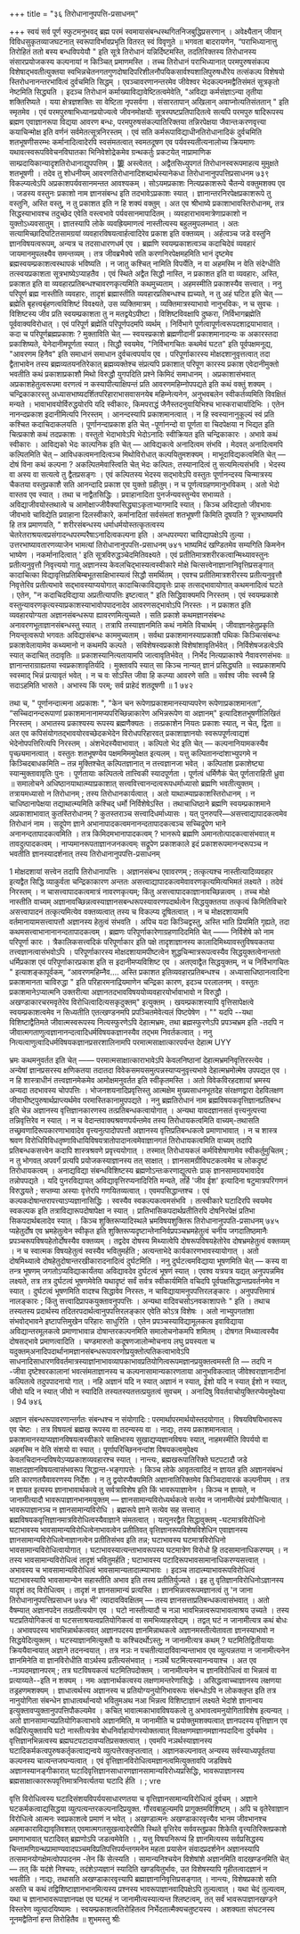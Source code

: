 +++
title = "३६ तिरोधानानुपपत्ति-प्रसाधनम्"

+++
स्वयं सर्व पूर्ण स्फुटमनुभवद् ब्रह्म परमं स्वमायासंबन्धस्थगितनिजबुद्धिप्रसरणान् । 
अवेक्ष्यैतान् जीवान् विविधसुकृतव्याजघटनात् स्वरूपाविर्भावप्रभृति वितरत् स्वं विवृणुते ॥ 
भगवता बादरायणेन, “पराभिध्यानात्तु तिरोहितं ततो बस्य बन्धविपयेयौ " इति सूत्रे तिरोधानं यन्निर्दिष्टमस्ति, तदतिरिक्तस्य तिरोधानस्य संसारप्रयोजकस्य कल्पनायां न किञ्चित् प्रमाणमस्ति । तच्च तिरोधानं पराभिध्यानात् परमपुरुषसंकल्प विशेषाद्भवतीत्युक्तया स्वभिन्नचेतनगतगुणदोषादिपरिशीलनौपयिकसार्वश्यशालिपुरुषधौरेय तत्संकल्प विशेषयो स्तिरोधनानन्तरभावित्वं दुर्वचमिति सिद्धम् । एवञ्चावरणानन्तरमेव जीवेश्वर भेदकल्पनमद्वैतिसंमतं सूत्रकृतो नेष्टमिति सिद्ध्यति । इदञ्च तिरोधानं कर्माख्याविद्यावेष्टितत्वमेवेति, "अविद्या कर्मसंज्ञाऽन्या तृतीया शक्तिरिष्यते । यया क्षेत्रज्ञशक्तिः सा वेष्टिता नृपसर्वगा । संसारतापान् अखिलान् अवाप्नोत्यतिसंततान् " इति स्मृतमेव । एवं परमपुरुषाभिध्यानप्रयोज्यत्वे जीवनमोक्षयोंः सूत्रस्पष्टप्रतिपादितत्वे सत्यपि परमपुरु षादिरूपस्य ब्रह्मण एवाज्ञानरूपा विद्यया आवरण बन्धः, परमपुरुषसंकल्पातिरिक्तया तन्निरपेक्षया जैवान्तःकरणवृत्त्या कयाचिन्मोक्ष इति वर्णनं सर्वमेतत्सूत्रनिरस्तम् । एवं सति कर्मरूपाविद्याधीनतिरोधानादिकं दुर्वचमिति शतभूषणीसरम्भः कर्मानादित्वादेरपि स्वसंमतत्वात् स्वमतदूषण एव पर्यवस्यतीत्यनालोच्य क्रियमाणः यथावत्स्वरूपविवेचनविघातका भिनिवेशोद्रेकमेव ग्रन्थकर्तुः 
प्रकटयेत् नाप्रामाणिक साम्प्रदायिकान्यादृशतिरोधानाद्युपपत्तिम् । 
簍 
अस्त्वेतत् । अद्वैतसिध्युपगतं तिरोधानस्वरूपमाहत्य मुमुक्षते शतभूषणी । तदेव तु शोधनीयम् आवरणतिरोधानादिशब्दार्थस्यानेकधा 
तिरोधानानुपपत्तिप्रसाधनम 
७३९ 
विकल्प्यत्वेऽपि अप्रकाशपर्यवसानमन्तत आवश्यकम् । सोऽयमप्रकाशः नित्यप्रकाशरूपे चैतन्ये वक्तुमशक्य एव । जडस्य वस्तुनः प्रकाशो नाम ज्ञानसंबन्ध इति तदभावेऽप्रकाशः स्यात् । ज्ञानान्तरनिरपेक्षप्रकाशरूपे तु वस्तुनि, अस्ति वस्तु, न तु प्रकाशत इति न हि शक्यं वक्तुम् । अत एव श्रीभाष्ये प्रकाशाभावस्तिरोधानम्, तत्र सिद्धस्याभावश्च तदुच्छेद एवेति वस्त्वभावे पर्यवसानमापादितम् । व्यवहाराभावमात्रेणाप्रकाशो न युक्तोऽध्यवसातुम् । ज्ञातस्यापि लोके व्यवह्रियमाणत्वं नास्तीत्यस्य बहुलमुपलम्भात् । अतः सत्यामिच्छादिघटितसामग्रयां व्यवहारविषयत्वार्हत्वादिरेव प्रकाश इति वक्तव्यम् । अर्हत्वञ्च जडे वस्तुनि ज्ञानविषयत्वरूपम्, अन्यत्र च तदसाधारणधर्म एव । ब्रह्मणि स्वयम्प्रकाशत्वञ्च कदाचिदेवं व्यवहारं जायमानमुपलक्ष्यैव समन्तव्यम् । तत्र जीवब्रभैक्ये सति करणनिरपेक्षमहमिति भानं दृष्टमेव ब्रह्मस्वयम्प्रकाशत्वस्थापकं भविष्यति । न जातु कश्चित् नामिति विपर्येति, न वा अहमस्मि न वेति संदेग्धीति तत्स्वयप्रकाशता सूत्रभाष्येऽप्याहतैव । 
एवं स्थिते अद्वैत सिद्धौ नास्ति, न प्रकाशत इति वा व्यवहारः, अस्ति, प्रकाशत इति वा व्यवहारप्रतिबन्धश्चावरणकृत्यमिति कथमुच्यताम् । अहमस्मीति प्रकाशस्यैव सत्त्वात् । ननु परिपूर्ण ब्रह्म नास्तीति व्यवहारः, तादृशं ब्रह्मास्तीति व्यवहारप्रतिबन्धश्च ह्यच्यते, न तु अहं घटित इति चेत् — ब्रह्मेति बृहत्त्वबृंहणत्वविशिष्टं विवक्ष्यते, उस व्यक्तिमात्रम् । व्यक्तिमात्रस्याभावो नानुभविकः, न च सुवचः । विशिष्टस्य जीव प्रति स्वयम्प्रकाशता तु न मतद्वयेऽपीष्टा । विशिष्टविवक्षापि दुष्करा, निर्विभागब्रह्मेति पूर्ववाक्यविरोधात् । एवं परिपूर्ण ब्रह्मेति परिपूर्णपदमपि व्यर्थम् । निर्विभागे पूर्णत्वापूर्णत्वरूपदशाद्रयाभावात् । कदा च परिपूर्णब्रह्मप्रकाशः ? मुक्ताविति चेत् — स्वयस्प्रकाशे ब्रह्मणीदानीं प्रकाशमानादन्यः क अकारस्तदा प्रकाशिष्यते, येनेदानीमपूर्णता स्यात् । सिद्धौ स्वयमेव, "निर्विभागचितः कथमेवं घटत" इति पूर्वपक्षमनूद्य, "आवरणम हिनैव" इति समाधानं समाधान दुर्वचत्वपर्याय एव । परिपूर्णाकारस्य मोक्षदशानुवृत्तत्वात् तदा 
द्वैताभावेन तस्य ब्रह्मव्यतयनतिरेकात् ब्रह्मव्यक्तेश्च संप्रत्यपि प्रकाशात् परिपूण कारस्य प्रकाश एवेदानीमुक्तो भवतीति कथं प्रकाशाप्रकाशौ मिथो विरुद्धौ युगपदिति प्रश्ने किमिदं समाधानम् । अप्रकाशासंभवात् अप्रकाशहेतुत्वरूपमा वरणत्वं न कस्यापीत्याक्षिपन्तं प्रति आवरणमहिम्नोपपद्यते इति कथं वक्तुं शक्यम् । चन्द्रिकाकारस्तु अध्यासभाष्यदर्शितपरिहाराभासवासनयेब महिम्नेत्यनेन, अनुभवबलेन स्वीकर्तव्यमिति विवक्षितं मन्यते । भावाभावयोर्विरुद्धयोरपि यदि स्वीकारः, किमपराद्धं जैनैस्तदनुयायिभिश्च भास्कराचार्यादिभिः । 
एतेन नानन्दप्रकाश इदानीमित्यपि निरस्तम् । आनन्दस्यापि प्रकाशमानत्वात् । न हि स्वस्यानानुकूल्यं स्वं प्रति कश्चित कदाचिदाकलयति । पूर्णानन्दाप्रकाश इति चेत् -पूर्णानन्दो वा पूर्णता वा चिदपेक्षया न भिद्यत इति चित्प्रकाशे कथं तदप्रकाशः । वस्तुतो भेदाभावेऽपि भेदोऽनादिः स्वीक्रियत इति चन्द्रिकाकारः । अभावे कथं स्वीकारः । आविद्यको भेदः काल्पनिक इति चेत् — आविद्यकत्वे अनादित्वम संभवि । मेदवत् अनादित्वमपि कल्पितमिति चेत् – आविधकत्वमनादित्वञ्च मिथोविरोधात् कल्पयितुमशक्यम् । माभूदाविद्यकत्वमिति चेत् — दोषं विना कथं कल्पना ? अकल्पितमेवास्त्विति चेत् भेदः कल्पितः, तस्यानादित्वं तु सत्यमित्यसंभवि । भेदस्य वा अस्य वा सत्यत्वे तु द्वैतप्रसङ्गः । एवं कल्पितस्य भेदस्य सद्भावेऽपि वस्तुतः पूर्णानन्दस्य चिन्मात्रस्य चैकतया वस्तुप्रकाशै सति आनन्दादि प्रकाश एव युक्तो ग्रहीतुम्। न च पूर्णत्वग्रहणमानुभविकम् । अतो भेदो वास्तव एव स्यात् । तथा च नाद्वैतसिद्धिः । प्रवाहानादिता पुनर्जन्यवस्तुन्येव सभाव्यते । अविद्याजीवयोस्तथात्वे च आमोक्षाज्जीवैक्यासिद्ध्याऽकृताभ्यागमादि स्यात् । किञ्च अविद्यातो जीवभावः जीवभावे चाविद्येति प्रवाहाना दिलस्वीकारे, कर्मानादितां सर्वसंमतां शतभूषणी किमिति दूषयति ? सूत्रभाष्यमपि हि तत्र प्रमाणयति, " शरीरसंबन्धस्य धर्माधर्मयोस्तत्कृतत्वस्य चेतरेतराश्रयत्वप्रसंगादन्धपरम्परैषाऽनादित्वकल्पना इति । अन्धपरम्परा चाविद्यापक्षेऽपि तुल्या । उत्तरभाष्यावतारणव्याजेन भामत्यां 
तिरोधानानुपपत्ति-प्रसाधनम् 
७४१ 
भाष्यमिदं खण्डितमेव सम्यगिति किमनेन भाष्येण । नकर्मानादित्वात् ' इति सूत्रविरुद्धञ्चेदमितिवक्ष्यते । 
एवं प्रतीतिमात्रशरीरकत्वान्मिथ्यावस्तुनः प्रतीत्यनुवृत्तौ निवृत्त्ययो गातू अज्ञानस्य केवलचिद्भास्यत्वस्वीकारे मोक्षे चित्सत्त्वेनाज्ञानानिवृत्तिप्रसङ्गात् कादाचित्का विद्यावृत्तिप्रतिबिम्बभूतसाक्षिभास्यत्वं सिद्धौ समर्थितम् । एवश्च प्रतीतिमात्रशरीरस्य प्रतीत्यनुवृत्तौ निवृत्तेरिव प्रतीत्यभावे सद्भावस्याप्ययोगात् कादाचित्काविद्यावृत्तेः प्राक् तत्सद्भावायोगात् कथमनादित्वं घटते । एतेन, "न कदाचिदविद्याया अप्रतीत्यापत्तिः इष्टत्वात् " इति सिद्धिवाक्यमपि निरस्तम् । 
एवं स्वयम्प्रकाशे वस्तुन्यावरणकृत्यस्याप्रकाशस्याभावोपपादनादेव आवरणसद्भावोऽपि निरस्तः । न प्रकाशत इति व्यवहारयोग्यता अज्ञानसंबन्धरूपा ह्यावरणमित्युच्यते । सति प्रकाशे कथमज्ञानसंबन्धः अनावरणभूताज्ञानसंबन्धस्तु स्यात् । तत्रापि तस्याज्ञानमिति कथं नामेति विचार्थम् । जीवाज्ञानहेतुप्रकृति नियन्तृत्वरूपो भगवतः अविद्यासंबन्धः काममुच्यताम् । सर्वथा प्रकाशमानस्याप्रकाशौ पथिकः किञ्चित्संबन्धः प्रकाशवेलायामेव कथ्यमानो न कथमपि कल्पते । 
सविशेषस्वप्रकाशे विशेषांशावृतिर्भवेत् । निर्विशेषजडत्वेऽपि स्यात् कदाचित् तदावृतिः ॥ प्रकाशस्यानित्यतायामपि जात्वावृतिर्भवेत् । 
निर्भेद नित्यप्राकाश्ये नैवावरणसंभवः ॥ 
ज्ञानान्तराग्राह्यतया स्वप्रकाशावृतिर्यदि । 
मुक्तावपि स्यात् सा किञ्च नान्यत् ज्ञानं प्रसिद्ध्यति ॥ स्वप्रकाशमपि स्वस्माद् भिन्नं प्रत्यावृतं भवेत् । 
न च वः सोऽस्ति जीवा हि कल्प्या आवरणे सति ॥ सर्वश्व जीवः स्वस्मै हि सदाऽहमिति भासते । अभास्य किं परम्; सर्व प्राहेदं शतदूषणी ॥ 
1 
७४२ 

तथा च, " पूर्णानन्दात्मना अप्रकाशः ", "केन चन रूपेणाप्रकाशमानस्याप्यपरेण रूपेणाप्रकाशमानता”, “सच्चिदानन्दरूपाणां प्रकाशमानानामप्यपरिच्छिन्नाकारेण अभिन्नरूपेण वा अज्ञानम्" इत्यादिशतभूषणीलिखितं निरस्तम् । 
अभातस्य प्रकाश्यस्य रूपस्य ब्रह्मणैक्यतः । 
तत्प्रकाशेन नियतः प्रकाशः स्यात्, न चेत्, द्विता ॥ 
अत एव कपिसंयोगतद्भावयोरवच्छेदकभेदेन विरोधपरिहारवत् प्रकाशाज्ञानयोः स्वरूपपूर्णत्वाद्यशं भेदेनोपपत्तिरित्यपि निरस्तम् । अंशभेदस्यैवाभावात् । कल्पितो भेद इति चेत् — कल्पनानियामकस्यैव पृच्छ्यमानत्वात् । वस्तुतः शतभूषण्येव पक्षममिममुपेक्षत इत्यलम् । 
यत्तु कल्पितानन्दांशाभ्युपगमे न किञ्चिदबाधकमिति – तन्न 
मुक्तिश्चेत् कल्पितज्ञानात् न तत्त्वज्ञानजा भवेत् । कल्पितांश प्रकाशेष्ट्या स्यान्मुक्तावावृतिः पुनः । पूर्णतायाः कल्पितत्वे तात्त्विकी स्यादपूर्णता । पूर्णत्वं धर्मिणैकं चेत् पूर्णताराहिती ध्रुवा ॥ 
समालोचने अधिष्ठानयाथात्म्याप्रकाशात् सत्त्ववित्त्वानन्दत्वरूपधर्माध्यासो ब्रह्मणि भवतीत्युक्तम् । तत्रायमध्यासो न तिरोधानम् ; तस्य तिरोधानकार्यत्वात् । अतो याथात्म्याप्रकाशस्तिरोधानम् । न चाधिष्ठानापेक्षया तद्याथात्म्यमिति कश्चिद् धर्मो निर्विशेषेऽस्ति । तथाचाधिष्ठाने ब्रह्मणि स्वयम्प्रकाशमाने अप्रकाशाभावात् कुतस्तिरोधानम् ? कुतस्तराञ्च सत्त्वादिधर्माध्यासः । यत् पुनरुपरि—असत्त्वाद्यापादकत्वमेव तिरोधानं नाम । सदूपेण ज्ञाने अभानापादकत्वमनानन्दतापादकत्वञ्च सच्चिद्रूपेण भाने अनानन्दतापादकत्वमिति । तत्र किमिदमभानापादकत्वम् ? भानरूपे ब्रह्मणि अमानतोत्पादकत्वासंभवात् म तावदुत्पादकत्वम् । नाप्यमानरूपताज्ञानजनकत्वम्ः सद्रूपेण प्रकाशकाले इदं प्रकाशरूपमानन्दरूपञ्च न भवतीति ज्ञानस्यादर्शनात् तस्य 
तिरोधानानुपपत्ति-प्रसाधनम् 

1 
मोक्षदशायां सत्त्वेन तदापि तिरोधानापत्तिः । अज्ञानसंबन्ध एवावरणम् ; तत्कृत्यश्च नास्तीत्यादिव्यवहार इत्यद्वैत सिद्धि व्याकुर्वता चन्द्रिकाकारण अन्ततः असत्त्वाद्यापादकत्वमेवावरणकृत्यमित्यभिमतं लक्ष्यते । तदेवं निरस्तम् । न चासत्त्वापादकत्वमात्रं नावरणकृत्यम्; किंतु असत्त्वापादकाज्ञानावच्छिन्नत्वम् । तच्च मोक्षे नास्तीति वाच्यम् अज्ञानावच्छिन्नत्वस्याज्ञानसबन्धरूपस्यावरणपदार्थत्वेन सिद्धयुक्ततया तत्कृत्यं किमितिविचारे असत्त्वापादनं तत्कृत्यमित्येव वक्तव्यत्वात् तस्य च विकल्प्य दूषितत्वात् । न च मोक्षदशायामपि वर्तमानायामसत्त्वापत्तौ अज्ञानस्य हेतुत्वं संभवति । अपिच यदा किञ्चिद्वस्तु, अस्ति भाति प्रियमिति गृह्यते, तदा कथमसत्त्वाभानानानन्दतापादकत्वम् । ब्रह्मणः परिपूर्णाकारेणाग्रहणादिदमिति चेत् —— निर्विशेषे को नाम परिपूर्णा कारः । त्रैकालिकसत्त्वदिकं परिपूर्णाकार इति पक्षे तादृशाज्ञानस्य कालादिमिथ्यावस्तुविषयकतया तत्त्वज्ञानत्वासंभवोऽपि । परिपूर्णाकारस्य मोक्षदशायामपीष्टत्वेन शुद्धचिन्मात्ररूपत्वस्यैव सिद्धयुक्तत्वेनान्ततो धर्मिप्रकाश एवं परिपूर्णाकारप्रकाश इति स इदानीमप्यविशिष्ट एव । अतएवाद्वैत सिद्धयुक्तम्, न च निर्विभागचितः " इत्याशङ्कापूर्वकम्, “आवरणमहिम्नैव.... अस्ति प्रकाशत इतिव्यवहारप्रतिबन्धश्च । अध्यासाधिष्ठानत्वादिना प्रकाशमानता चाविरुद्धा " इति परिहारमनाद्रियमाणेन चन्द्रिका कारण, इदञ्च परलालनम् । वस्तुतः प्रकाशमानेऽप्यात्मनि उक्तरीत्या अज्ञानतदभावविषययोव्यवहारयोर्भावाभावो न विरुद्धौ । अखण्डाकारचरमवृतेरेव विरोधित्वादित्यसकृदुक्तम्" इत्युक्तम् । खयम्प्रकाशस्यापि वृत्तिसापेक्षत्वे स्वयम्प्रकाशत्वमेव न सिध्यतीति एतत्खण्डनमपि प्रपञ्चितमेवेत्यलं पिष्टपेषेण । 
"" 
यदपि --यथा विशिष्टाद्वैतिमते जीवात्मस्वरूपस्य नित्यस्फुरणेऽपि देहात्मभ्रमः, तथा ब्रह्मस्फुरणेऽपि प्रपञ्चभ्रम इति -तदपि न जीवात्मगताणुत्वज्ञानानन्दत्वादिधर्मविषयकज्ञानस्यैव तद्भम निवर्तकत्वात् । ननु नित्यत्वाणुत्वादिधर्मविषयकज्ञानप्रसरशालिनामपि परमात्मसाक्षात्कारपर्यन्त देहात्म
UYY 

भ्रमः कथमनुवर्तत इति चेत् —— परमात्मसाक्षात्काराभावेऽपि केवलनिष्ठानां देहात्मभ्रमनिवृत्तिरस्त्येव । अन्येषां ज्ञानप्रसरस्य क्षणिकतया तदातदा विवेकसमयसमुत्पन्नस्याप्यनुवृत्त्यभावे देहात्मभ्रमोत्मेष उपपद्यत एव । न हि शास्त्राधीनं तत्त्वज्ञानमेकमेव आमोक्षमनुवर्तत इति स्वीकृतमस्ति । अतो विवेकविरहदशायां भ्रमस्य अन्यदा तदभावस्य चोपपत्तिः । भोजनशयनादिप्रवृत्तिस्तु आत्मक्षेम मुख्यसाधनभूतदेह संरक्षणद्वारा देहविलक्षण जीवाभीष्ट्पुरुषार्थप्राप्त्यर्थमेव परमास्तिकानामुपपद्यते । 
ननु ब्रह्मतिरोधानं नाम ब्रह्मविषयकवृत्तिज्ञानप्रतिबन्ध इति चेन्न अज्ञानस्य वृत्तिज्ञानकारणस्य तत्प्रतिबन्धकत्वायोगात् । अन्यथा यावदज्ञानसतं वृत्त्यनुत्पत्त्या तन्निवृत्तिरेव न स्यात् । न च वेदान्तवाक्यश्रवणपर्यन्तमेव तस्य तिरोधायकत्वमिति वाच्यम्-तथासति तच्छ्रवणादिरूपकारणाभावादेव वृत्त्यनुत्पादोपपत्तौ अज्ञानस्य वृत्तिप्रतिबन्धकत्वे प्रमाणाभावात् । न च शास्त्र श्रवण विरोधिविविधतृष्णाविधायिविषयत्रातोपादानत्वमेवाज्ञानगतं तिरोधायकत्वमिति वाच्यम् तदापि प्रतिबन्धकसत्त्वेन कदापि शास्त्रश्रवणे प्रवृत्त्ययोगात् । तस्मात् तिरोधायकलं कर्मविशेषाणामेव स्वीकर्तुमुचितम् ; न तु भोगवत् अपवर्गं प्रत्यपि प्रयोजकस्याज्ञानस्य तत् साक्षात् । ज्ञानसामग्रीविघटकत्वमेव च लोकदृष्टं तिरोधायकत्वम् । अनाद्यविद्या संबन्धविशिष्टस्य ब्रह्मणोऽन्तःकरणाद्युत्पत्तेः प्राक् ज्ञानसामग्रयभावादेव तन्नोपपद्यते । यदि पुनरविद्यायत् अविद्यावृत्तिरप्यनादिरिति मन्यते, तर्हि 'जीव ईश' इत्यादिना षटुमात्रपरिगणनं विरुद्धयते ; सप्तम्या अस्याः वृत्तेरपि गणयितव्यत्वात् । एवमपसिद्धान्तश्च । 
एवं कल्पकदोषान्तरापत्त्याऽप्यज्ञानासिद्धिः । स्वस्यैव स्वकल्पकत्वमसंभवि । तत्स्वीकारे घटादिरपि स्वयमेव स्वकल्पक इति तत्राविद्यारूपदोषापेक्षा न स्यात् । प्रातिभासिकपदार्थप्रतीतिरपि दोषनिरपेक्षं प्रतिभा सिकपदार्थबलादेव स्यात् । किञ्च शुक्तिरूप्यादिस्थले भ्रमविषयशुक्तिरू
तिरोधानानुपपति-प्रसाधनम् 
७४५ 
प्यहेतुर्दोष एव भ्रमहेतुत्वेन स्वीकृत इति शुक्तिरूप्यदृष्टान्तेनानिर्वप्रपञ्चभ्रमहेतुत्वं 
चनीय 
जगदातिष्ठमानैः प्रपञ्चरूपविषयहेतोर्दोषस्यैव 
वक्तव्यम् । तद्वदेव दोषस्य मिथ्यात्वेपि दोषरूपविषयहेतोरेव दोषभ्रमहेतुत्वं वक्तव्यम् । न च स्वात्मक विषयहेतुत्वं स्वस्यैव भवितुमर्हति ; अत्यन्ताभेदे कार्यकारणभावस्यायोगात् । अतो दोषमिथ्यात्वे दोषहेतुदोषान्तरखीकारादनादित्वं दुर्घटमिति । ननु दुर्घटत्वमविद्याया भूषणमिति चेत् — कस्य वा तन्त्र भूषणम् जगतोऽप्यविद्याकार्यंतया अविद्यावदेव दुर्घटत्वं भूषणं स्यात् । एवश्व यत्रयत्र यद्यत् अनुपपन्नमिव लक्ष्यते, तत्र तत्र दुर्घटत्वं भूषणमेवेति यथादृष्टं सर्वं सर्वत्र स्वीकार्यमिति वचिदपि पूर्वपक्षसिद्धान्तप्रवर्तनमेव न स्यात् । दुर्घटत्वं भूषणमिति वादश्च सिद्धावेव निरस्तः, 
न चाविद्यायामनुपपत्तिरलङ्कारः । अनुपपत्तिमात्रं नालङ्कारः ; किंतु सत्त्वादिप्रापकयुक्तावनुपपत्तिः । अन्यथा वादिवचसोऽनवकाशापत्तेः " इति । तथाच तस्यतस्य प्रदार्थस्य तदितरपदार्थत्वानुपपत्तिरलङ्कार एवेति कोऽत्र विशेषः । अतो नाभ्युपगतांशा संभवोद्भावने इष्टापत्तिमुखेन परिहारः साधुरिति । एतेन प्रपञ्चस्याविद्यामूलकत्व इवाविद्याया अविद्यान्तरमूलकत्वे प्रमाणाभावान्न दोषान्तरकल्पनमिति समालोचनोकमपि शमितम् । दोषगत मिथ्यात्वस्यैव दोषसद्भावे प्रमाणत्वादिति । 
चण्डमारुतो कदूषणजालोन्मोचनाय लघु प्रयस्यता च यदुक्तम्अनादिपदार्थानामज्ञानसंबन्धरूपावरणोप्रयुक्तोत्पतिकत्वाभावेऽपि साधनादिसाधारणविवर्तमात्रस्याज्ञांनाभावव्यापकाभावप्रतियोगित्वरूपमज्ञानप्रयुक्तत्वमस्ती 
ति — तदपि न -जीवा दृष्टेश्वरकालानां भवत्संमताज्ञानस्य च कल्पनासामान्यकारणताया आनुभविकत्वात् जीवेश्वराज्ञानादीनां कल्पितत्वे तदुपपादनायो गात् । नहि अज्ञानं यदि न स्यात् अज्ञानं न स्यात्, ईशो यदि न स्यात् ईशो न स्यात्, जीवो यदि न स्यात् जीवो न स्यादिति तस्यतस्यतत्तत्प्रयुतत्वं सुवचम् । अनादिषु विवर्तवाचोयुक्तिरप्येवमुपेक्ष्या । 
94 
७४६ 

अज्ञान संबन्धरूपावरणान्तर्गतः संबन्धश्च न संयोगादिः : परमार्थापरमार्थयोस्तदयोगात् । विषयविषयिभावरूप एव चेष्टः । तत्र विषयत्वं ब्रह्मख रूपस्य वा तदन्यस्य वा । नाद्यः, तस्य प्रकाशमानत्वात् । प्रकाशमानस्याप्यज्ञानविषयत्वस्वीकारे साक्षिभास्य सुखाद्यप्यज्ञानविषयः स्यात्, नाहमस्मीति विपर्ययो वा अहमस्मि न वेति संशयो वा स्यात् । पूर्णापरिच्छिननन्दांश विषयकत्वमुपेक्ष्य केवलचिदानन्दविषयेऽप्यप्रकाशव्यवहारश्च 
स्यात् । 
नान्त्यः, ब्रह्मखरूपातिरिक्ते घटपटादौ जडे साक्षादज्ञानविषयत्वासंभवरूप सिद्धान्त-भङ्गापत्तेः । किञ्च लोके आवृतत्वादिदं न ज्ञायत इति अज्ञानसंबन्धं प्रति कारणतयैवावरणस्य निर्देशः । 
न तु द्वयोरप्यैक्यमिति अज्ञानातिरिक्तमेव किञ्चिदावारकं कल्पनीयम् । तत्र न ज्ञायत इत्यस्य ज्ञानाभावार्थकत्वे तु सर्वत्राविशेष इति किं भावरूपाज्ञानेन । 
किञ्च न ज्ञायते, न जानामीत्यादौ भावरूपाज्ञानभानमयुक्तम् — ज्ञानसामान्यविरोध्यर्थकत्वे सत्येव न जानामीत्येवं प्रयोगौचित्यात् । भावरूपाज्ञानञ्च न ज्ञानसामान्यविरोधि । ब्रह्मरूपे ज्ञाने सत्येव सह सत्त्वात् । ब्रह्मविषयकवृत्तिज्ञानमात्रविरोधित्वस्यैवाज्ञाने संमतत्वात् । यत्पुनरद्वैत सिद्धावुक्तम् -घटमात्रविरोधिनो घटाभावस्य भावसामान्यविरोधित्वेनाभावत्वेन प्रतीतिवत् वृत्तिज्ञानरूपविशेषविशेधिन एवाज्ञानस्य ज्ञानसामान्यविरोधित्वेनाज्ञानत्वेन प्रतीतिसंभव इति तन्न; घटाभावस्य घटमात्रविरोधिनो भावसामान्यविरोधित्वायोगात् । घटाभावस्यात्यन्ताभावरूपस्य घटमात्रेण विरोधो हि तदसामानाधिकरण्यम् । न तस्य भावसामान्यविरोधित्वं तादृशं भवितुमर्हति ; घटाभावस्य पटादिरूपभावसामानाधिकरण्यसत्त्वात् । अभावस्य च भावसामान्यविरोधित्वं भावसामान्यतादात्म्याभावः । इदञ्च तादात्म्याभावरूपविरोधित्वं घटाभावस्यापि भावसामान्येन सहास्तीति अभाव इति तस्य प्रतीतिर्युज्यते । 
इह तु वृतिज्ञानविरोधिनोऽज्ञानस्य यादृशं तद् विरोधित्वम् । तादृशं न ज्ञानसामान्यं प्रत्यस्ति । ज्ञानभिन्नत्वरूपमज्ञानत्वं तु 'न जाना 
तिरोधानानुपपत्तिप्रसाधन 
७४७ 
भी' त्यादावविवक्षितम् — तस्य ज्ञानसत्ताप्रतिबन्धकत्वासंभवात् । अतो वैषम्यात् अज्ञानपदेन तत्प्रतीत्ययोग एव । घटो नास्तीत्यादौ च नञा भावभिन्नत्वरूपाभावत्वाश्रय उच्यते । तस्य घटप्रतियोगिकत्वं वा घटसत्ताश्रयत्वप्रतियोगिकत्वं वा समभिव्याहरवेद्यम् । 
तद्वत् घटं न जानामीत्यत्र कथं बोधः । अभावपदस्य भावभिन्नार्थकत्ववत् अज्ञानपदस्य ज्ञानमिन्नाथकत्वे अज्ञानमस्तीत्येतावता ज्ञानस्याभावो न सिद्धयेदित्युक्तम् । घटस्याज्ञानमित्युक्तौ यः कश्चिदर्थोऽस्तु; न जानामीत्यत्र कथम् ? घटमितिद्वितीयायाः क्रिययैवान्वयात् अज्ञाने तदनन्वयात् । तत्र नञः न पचतीत्यादाविवान्यन्ताभाव एव व्युत्पन्नतया न जानामीत्यनेन ज्ञानमिनेति वा ज्ञानविरोधीति वाऽर्थस्य प्रतीत्यसंभवात् । नञर्थे घटमित्यस्यानन्वयाश्च । अत एव -नञ्पदमज्ञानपरम् ; तत्र घटविषयकत्वं घटमितिपदोक्तम् । जानामीत्यनेन च ज्ञानविरोधित्वं वा भिन्नत्वं वा प्रत्याय्यते--इति न शक्यम् । नमः अज्ञानार्थकत्वस्य लक्षणामन्तरेणासिद्धेः । असिद्धत्वाच्चाज्ञानस्य लक्षणया तड्रहणमशक्यम् । ज्ञाधात्वर्थस्य अज्ञानस्य च प्रतियोग्यनुयोगिभावरूपः संबन्धोऽपि न लोकक्लृप्त इति तत्र नानुयोगिता संबन्धेन ज्ञाधात्वर्थान्वयो भवितुमअथ नआ भिन्नत्व विशिष्टाज्ञानं लक्ष्यते भेदांशे ज्ञानान्वय इत्युक्तावप्युक्तानुपपत्तिपौकल्यमेव । कचित् भावात्मकाभावविषयकत्वे तु अभावत्वमनुयोगिताविशेष इत्यन्यत् । अतो ज्ञानसामान्यप्रतियोगिकत्वाभावे अज्ञानमिति, म जानामीति च प्रयोक्तुमशक्यत्वात् ज्ञानपदस्य वृत्तिज्ञान एव रूढिरित्युक्तावपि घटो नास्तीत्यत्रेव बोधनिर्वाहायोगस्योक्तत्वात् विलक्षणमज्ञानमज्ञानपदादिना दुर्वचमेव । वृत्तिज्ञानभिन्नत्वस्य ब्रह्मघटपटादावप्यतिप्रसक्तत्वात् । एवमपि नञर्थस्याज्ञानस्य घटादिकर्मकत्वपुरुषकर्तृकत्वाद्यन्वये व्युत्पत्तेरक्लृप्तत्वात् । अज्ञानकल्पनावत् अन्यस्य सर्वस्याध्यपूर्वतया कल्पनस्य चात्यन्तजघन्यत्वात् । एवं वृत्तिज्ञानविरोधित्वमज्ञानत्वमित्युक्तावपि जडविषये अज्ञानस्यानङ्गीकारात् घटादिवृत्तिज्ञानसाधारणज्ञानसामान्यविरोध्यप्रसिद्धिः, भावरूपाज्ञानस्य ब्रह्मसाक्षात्काररूपवृत्तिमात्रनिवर्त्यतया घटादि
र्हति । 
; 
vre 

वृत्ति विरोधित्वस्य घटादिसंशयविपर्ययसाधारणतया च वृत्तिज्ञानसामान्यविरोधित्वं दुर्वचम् । अज्ञाने घटकर्मकत्वाद्यसिद्धया व्युत्पत्यन्तरकल्पनादिप्रयुक्त. गौंरवबाहुल्यमपि प्रागुक्तमविशिष्टम् । अपि च वृतेरेवाज्ञान विरोधित्वे आत्मनः स्वप्रकाशत्वे प्रमाणं न भवेत् । अखण्डात्मनः अखण्डाकारवृत्त्यैव भानम जीवभानश्च अहमाकाराविद्यावृतिवशात् एवमात्मगतसुखत्वादेरपीति स्थिते वृत्तिरेव सर्ववस्तुप्रका शिकेति वृत्त्यतिरिक्तप्रकाशे प्रमाणाभावात् घटादिवत् ब्रह्मणोऽपि जडत्वमेवेति । 
, 
यत्तु विषयनिरूप्यं हि ज्ञानमित्यस्य सर्वप्रसिद्धस्य चिन्तामणिग्रन्थप्रामाण्यवादपञ्चमविप्रतिपत्तिपर्यन्तगमनेन महता प्रयासेन संवादप्रदर्शनेन अज्ञानस्यापि तत्समानयोगक्षेमत्वोपपादनम -तेन किं सेत्स्यति । सामान्यनिश्चयेन विशेषांशे अज्ञानमिति वादखण्डनमिति चेत् — तत् किं यदंशे निश्चयः, तदंशेऽप्यज्ञानं स्यादिति खण्डयितुर्भावः, उत विशेषस्यापि गृहीतत्वादज्ञानं न भवतीति । नाद्यः, तथासति अखण्डाकारवृत्त्यापि ब्रह्माज्ञानानिवृत्तिप्रसङ्गात् । नान्त्यः, विशेषप्रकाशे सति असति च कथं तद्विशिष्टाज्ञानभानमित्यस्य प्रश्नस्य भावरूपाज्ञानवादिपक्षेऽपि तुल्यत्वात् । यथा चेदं तुल्यत्वम, यथा च ज्ञानाभावरूपाज्ञानपक्ष एव घटमहं न जानामीत्यस्यात्यन्त श्लिष्टत्वम्, तत् सर्वं भावरूपाज्ञानखण्डने विस्तरेण व्युत्पादयिष्यामः । 
स्वयम्प्रकाशत्वतिरोहितत्व निर्भेदतात्मैक्यचतुष्टयस्य । 
अशक्यता संघटनस्य नूनमद्वैतिनां हन्त तिरोहितैव ॥ 
शुभमस्तु 
श्रीः